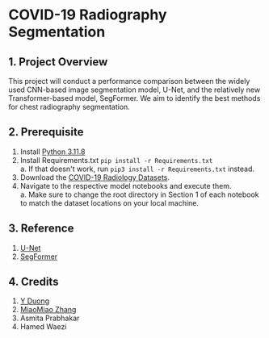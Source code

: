 # COVID-19 Radiography Segmentation

## 1. Project Overview
This project will conduct a performance comparison between the widely used CNN-based image segmentation model, U-Net, and the relatively new Transformer-based model, SegFormer. We aim to identify the best methods for chest radiography segmentation.

## 2. Prerequisite
1. Install [Python 3.11.8](https://www.python.org/downloads/release/python-3118/)
2. Install Requirements.txt ```pip install -r Requirements.txt```\
   a. If that doesn't work, run ```pip3 install -r Requirements.txt``` instead.
3. Download the [COVID-19 Radiology Datasets](https://www.kaggle.com/datasets/tawsifurrahman/covid19-radiography-database/data).
4. Navigate to the respective model notebooks and execute them.\
    a. Make sure to change the root directory in Section 1 of each notebook to match the dataset locations on your local machine.

## 3. Reference
1. [U-Net](https://arxiv.org/abs/1505.04597)
2. [SegFormer](https://arxiv.org/abs/2105.15203)

## 4. Credits
1. [Y Duong](https://www.linkedin.com/in/y-duong-880140195/)
2. [MiaoMiao Zhang](https://www.linkedin.com/in/miaomiao-zhang-49a6902b6/)
3. Asmita Prabhakar
4. Hamed Waezi
